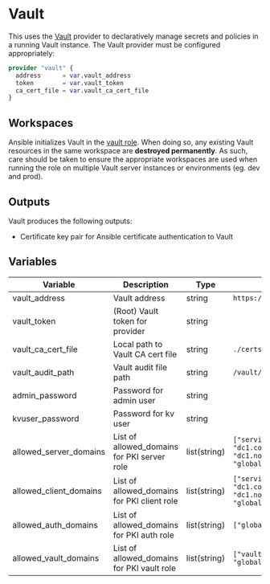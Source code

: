 # Vault

This uses the
[Vault](https://registry.terraform.io/providers/hashicorp/vault/latest/docs)
provider to declaratively manage secrets and policies in a running Vault
instance. The Vault provider must be configured appropriately:

```tf
provider "vault" {
  address      = var.vault_address
  token        = var.vault_token
  ca_cert_file = var.vault_ca_cert_file
}
```

## Workspaces

Ansible initializes Vault in the [vault role](../roles/vault.md#initialization).
When doing so, any existing Vault resources in the same workspace are
**destroyed permanently**. As such, care should be taken to ensure the
appropriate workspaces are used when running the role on multiple Vault server
instances or environments (eg. dev and prod).

## Outputs

Vault produces the following outputs:

- Certificate key pair for Ansible certificate authentication to Vault

## Variables

| Variable             | Description                          | Type   | Default    |
| -------------------- | ------------------------------------ | ------ | ---------- |
| vault_address        | Vault address | string | `https://localhost:8200`          |
| vault_token        | (Root) Vault token for provider  | string |                  |
| vault_ca_cert_file | Local path to Vault CA cert file | string | `./certs/vault_ca.crt` |
| vault_audit_path   | Vault audit file path            | string | `/vault/logs/vault.log`|
| admin_password     | Password for admin user          | string | |
| kvuser_password | Password for kv user | string |
| allowed_server_domains | List of allowed_domains for PKI server role | list(string) | `["service.consul", "dc1.consul", "dc1.nomad", "global.nomad"]`|
| allowed_client_domains | List of allowed_domains for PKI client role | list(string) | `["service.consul", "dc1.consul", "dc1.nomad", "global.nomad"]` |
| allowed_auth_domains   | List of allowed_domains for PKI auth role | list(string) | `["global.vault"]`|
| allowed_vault_domains  | List of allowed_domains for PKI vault role | list(string) | `["vault.service.consul", "global.vault"]`|
